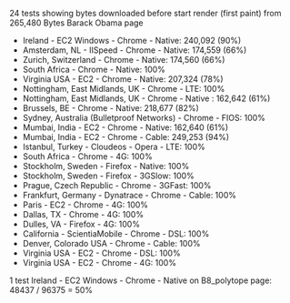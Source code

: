 24 tests showing bytes downloaded before start render (first paint) from 265,480 Bytes Barack Obama page

* Ireland - EC2 Windows - Chrome - Native: 240,092 (90%)
* Amsterdam, NL - IISpeed - Chrome - Native: 174,559 (66%)
* Zurich, Switzerland - Chrome - Native: 174,560 (66%)
* South Africa - Chrome - Native: 100%
* Virginia USA - EC2 - Chrome - Native: 207,324 (78%)
* Nottingham, East Midlands, UK - Chrome - LTE: 100%
* Nottingham, East Midlands, UK - Chrome - Native : 162,642 (61%)
* Brussels, BE - Chrome - Native: 218,677 (82%)
* Sydney, Australia (Bulletproof Networks) - Chrome - FIOS: 100%
* Mumbai, India - EC2 - Chrome - Native:  162,640 (61%)
* Mumbai, India - EC2 - Chrome - Cable: 249,253 (94%)
* Istanbul, Turkey - Cloudeos - Opera - LTE: 100%
* South Africa - Chrome - 4G: 100%
* Stockholm, Sweden - Firefox - Native: 100%
* Stockholm, Sweden - Firefox - 3GSlow: 100%
* Prague, Czech Republic - Chrome - 3GFast: 100%
* Frankfurt, Germany - Dynatrace - Chrome - Cable: 100%
* Paris - EC2 - Chrome - 4G: 100%
* Dallas, TX - Chrome - 4G: 100%
* Dulles, VA - Firefox - 4G: 100%
* California - ScientiaMobile - Chrome - DSL: 100%
* Denver, Colorado USA - Chrome - Cable: 100%
* Virginia USA - EC2 - Chrome - DSL: 100%
* Virginia USA - EC2 - Chrome - 4G: 100%

1 test
Ireland - EC2 Windows - Chrome - Native on B8_polytope page: 48437 / 96375 = 50%
